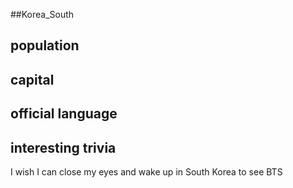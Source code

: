 ##Korea_South
## population


## capital

 
## official language


## interesting trivia
 I wish I can close my eyes and wake up in South Korea to see BTS




